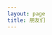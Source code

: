 ```yaml
---
layout: page
title: 朋友们
---
```


<script setup>
import {
  VPTeamPage,
  VPTeamPageTitle,
  VPTeamMembers
} from 'vitepress/theme'
import { h } from 'vue'

import friends, { webIcon } from './friends'

const members = [
    {
    name: '特菈',
    links: [
      {
        icon: "github",
        link: "https://github.com/Dustella"
      },{
      icon: webIcon,
      link: 'https://dustella.net',
    }],
    avatar: 'https://img-cdn.dustella.net/avtr.jpg',
    desc: '嘿嘿，这是我家某位',
  },
  ...friends.sort(()=> Math.random() - 0.5 )
]

const noScriptRender = { setup() { 
  return h("noscript",[ h(VPTeamMembers, { members }) ])
  } 
}
</script>

<VPTeamPage>
  <VPTeamPageTitle>
    <template #title>
      朋友们
    </template>
    <template #lead>
      欢迎扩列
    </template>
  </VPTeamPageTitle>

  <ClientOnly>
    <VPTeamMembers
      :members="members"
    />
  </ClientOnly>
</VPTeamPage>

